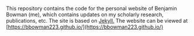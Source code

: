 This repository contains the code for the personal website of Benjamin Bowman (me), which contains updates on my scholarly research, publications, etc.  The site is based on [Jekyll.](https://jekyllrb.com/)  The website can be viewed at [https://bbowman223.github.io/](https://bbowman223.github.io/) 
